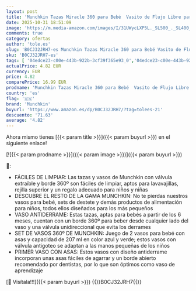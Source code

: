 ```yaml
---
layout: post
title: 'Munchkin Tazas Miracle 360 para Bebé  Vasito de Flujo Libre para Niños Pequeños  Entrenadora  Libre de BPA  Sin Derrames  Botella de Agua  12+ Meses  296ml  Set de 2  Amarillo/Rojo'
date: 2025-10-31 18:51:09
image: 'https://m.media-amazon.com/images/I/31UWycLXP5L._SL500_._SL400_.jpg'
comments: true
category: ofertas
author: 'tole.es'
slug: 'B0CJ32JRH7-es Munchkin Tazas Miracle 360 para Bebé Vasito de Flujo Libre...'
sku: 'B0CJ32JRH7-es'
tags: [ '04edce23-c00e-443b-922b-3cf39f365e93_0','04edce23-c00e-443b-922b-3cf39f365e93_4001','04edce23-c00e-443b-922b-3cf39f365e93_5501','Arborist Merchandising Root','Bebé','Dormitorio del bebé','Feeding','Lactancia y alimentación','Self Service','Special Features Stores','Vasos con boquilla','bebé','munchkin','🇪🇸', ]
actualPrice: 4.82 EUR
currency: EUR
price: 4.82
comparePrice: 16.99 EUR
prodname: 'Munchkin Tazas Miracle 360 para Bebé  Vasito de Flujo Libre para Niños Pequeños  Entrenadora  Libre de BPA  Sin Derrames  Botella de Agua  12+ Meses  296ml  Set de 2  Amarillo/Rojo'
country: 'es'
flag: '🇪🇸'
brand: 'Munchkin'
buyurl: 'https://www.amazon.es/dp/B0CJ32JRH7/?tag=tolees-21'
descuento: '71.63'
average: '4.82'
---
```


Ahora mismo tienes [{{< param title >}}]({{< param buyurl >}}) en el siguiente enlace!

[![{{< param prodname >}}]({{< param image >}})]({{< param buyurl >}})

🔎:

- FÁCILES DE LIMPIAR: Las tazas y vasos de Munchkin con válvula extraíble y borde 360º son fáciles de limpiar, aptos para lavavajillas, rejilla superior y un regalo adecuado para niños y niñas
- DESCUBRE EL RESTO DE LA GAMA MUNCHKIN: No te pierdas nuestros vasos para bebé, sets de destete y demás productos de alimentación para niños, todos ellos diseñados para los más pequeños
- VASO ANTIDERRAME: Estas tazas, aptas para bebés a partir de los 6 meses, cuentan con un borde 360º para beber desde cualquier lado del vaso y una válvula unidireccional que evita los derrames
- SET DE VASOS 360º DE MUNCHKIN: Juego de 2 vasos para bebé con asas y capacidad de 207 ml en color azul y verde; estos vasos con válvula antigoteo se adaptan a las manos pequeñas de los niños
- PRIMER VASO CON ASAS: Estos vasos con diseño antiderrame incorporan unas asas fáciles de agarrar y un borde abierto recomendado por dentistas, por lo que son óptimos como vaso de aprendizaje

[🛒 Visítala!!!]({{< param buyurl >}})
{{<world>}}B0CJ32JRH7{{</world>}}
